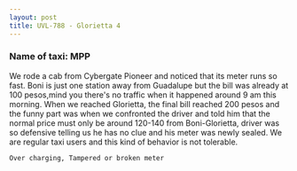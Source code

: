 ```yaml
---
layout: post
title: UVL-788 - Glorietta 4
---
```


### Name of taxi: MPP

We rode a cab from Cybergate Pioneer and noticed that its meter runs so fast. Boni is just one station away from Guadalupe but the bill was already at 100 pesos,mind you there's no traffic when it happened around 9 am this morning. When we reached Glorietta, the final bill reached 200 pesos and the funny part was when we confronted the driver and told him that the normal price must only be around 120-140 from Boni-Glorietta, driver was so defensive telling us he has no clue and his meter was newly sealed. We are regular taxi users and this kind of behavior is not tolerable. 

```Over charging, Tampered or broken meter```
